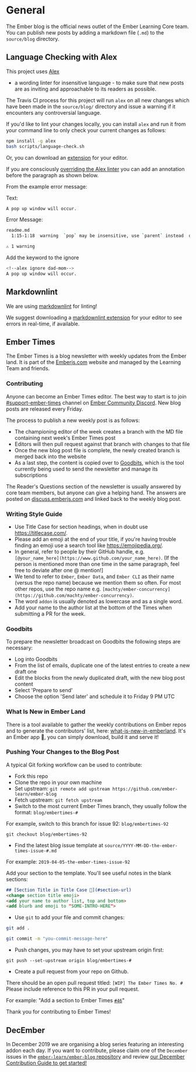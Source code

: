 # General

The Ember blog is the official news outlet of the Ember Learning Core team. You can publish new posts by adding a markdown file (`.md`) to the `source/blog` directory.

## Language Checking with Alex

This project uses [Alex](https://github.com/wooorm/alex)

- a wording linter for insensitive language - to make sure that new posts are as inviting and approachable to its readers as possible.

The Travis CI process for this project will run `alex` on all new changes which have been made
in the `source/blog/` directory and issue a warning if it encounters any controversial language.

If you'd like to lint your changes locally, you can install `alex` and run it from your command line
to only check your current changes as follows:

```bash
npm install -g alex
bash scripts/language-check.sh
```

Or, you can download an [extension](https://github.com/get-alex/alex#integrations) for your editor.

If you are consciously [overriding the Alex linter](https://github.com/get-alex/alex#control) you can add an annotation before the paragraph as shown below.

From the example error message:

Text:

```bash
A pop up window will occur.
```

Error Message:

```bash
readme.md
  1:15-1:18  warning  `pop` may be insensitive, use `parent` instead  dad-mom  retext-equality

⚠ 1 warning
```

Add the keyword to the ignore

```bash
<!--alex ignore dad-mom-->
A pop up window will occur.
```

## Markdownlint

We are using [markdownlint](https://github.com/DavidAnson/markdownlint) for linting!

We suggest downloading a [markdownlint extension](https://github.com/DavidAnson/markdownlint#related) for your editor to see errors in real-time, if available.

## Ember Times

The Ember Times is a blog newsletter with weekly updates from the Ember land.
It is part of the [Emberjs.com](https://emberjs.com/) website and managed by the Learning Team and friends.

### Contributing

Anyone can become an Ember Times editor. The best way to start is to join [#support-ember-times](https://discordapp.com/channels/480462759797063690/485450546887786506) channel on [Ember Community Discord](https://discordapp.com/invite/zT3asNS). New blog posts are released every Friday.

The process to publish a new weekly post is as follows:

- The championing editor of the week creates a branch with the MD file containing next week's Ember Times post
- Editors will then pull request against that branch with changes to that file
- Once the new blog post file is complete, the newly created branch is merged back into the website
- As a last step, the content is copied over to [Goodbits](https://the-emberjs-times.ongoodbits.com/), which is the tool currently being used to send the newsletter and manage its subscriptions

The Reader's Questions section of the newsletter is usually answered by core team members, but anyone can give a helping hand.
The answers are posted on [discuss.emberjs.com](https://discuss.emberjs.com/) and linked back to the weekly blog post.

### Writing Style Guide

- Use Title Case for section headings, when in doubt use https://titlecase.com/.
- Please add an emoji at the end of your title, if you're having trouble finding an emoji use a search tool like https://emojipedia.org/.
- In general, refer to people by their GitHub handle, e.g. `[@your_name_here](https://www.github.com/your_name_here)`. (If the person is mentioned more than one time in the same paragraph, feel free to deviate after one @ mention!]
- We tend to refer to `Ember`, `Ember Data`, and `Ember CLI` as their name (versus the repo name) because we mention them so often. For most other repos, use the repo name e.g. `[machty/ember-concurrency](https://github.com/machty/ember-concurrency)`.
- The word `addon` is usually denoted as lowercase and as a single word.
- Add your name to the author list at the bottom of the Times when submitting a PR for the week.

### Goodbits

To prepare the newsletter broadcast on Goodbits the following steps are necessary:

- Log into Goodbits
- From the list of emails, duplicate one of the latest entries to create a new draft one
- Edit the blocks from the newly duplicated draft, with the new blog post content
- Select 'Prepare to send'
- Choose the option 'Send later' and schedule it to Friday 9 PM UTC

### What Is New in Ember Land

There is a tool available to gather the weekly contributions on Ember repos and to generate the contributors' list, here: [what-is-new-in-emberland](https://github.com/jessica-jordan/whats-new-in-emberland). It's an Ember app 🐹, you can simply download, build it and serve it!

### Pushing Your Changes to the Blog Post

A typical Git forking workflow can be used to contribute:

- Fork this repo
- Clone the repo in your own machine
- Set upstream: `git remote add upstream https://github.com/ember-learn/ember-blog`
- Fetch upstream: `git fetch upstream`
- Switch to the most current Ember Times branch, they usually follow the format: `blog/embertimes-#`

For example, switch to this branch for issue 92: `blog/embertimes-92`

`git checkout blog/embertimes-92`

- Find the latest blog issue template at `source/YYYY-MM-DD-the-ember-times-issue-#.md`

For example: `2019-04-05-the-ember-times-issue-92`

Add your section to the template. You'll see useful notes in the blank sections:

```md
## [Section Title in Title Case 🐹](#section-url)
<change section title emoji>
<add your name to author list, top and bottom>
<add blurb and emoji to "SOME-INTRO-HERE">
```

- Use `git` to add your file and commit changes:

```bash
git add .

git commit -m "you-commit-message-here"
```

- Push changes, you may have to set your upstream origin first:

`git push --set-upstream origin blog/embertimes-#`

- Create a pull request from your repo on Github.

There should be an open pull request titled: `[WIP] The Ember Times No. #` Please include reference to this PR in your pull request.

For example: "Add a section to Ember Times [`#46`](https://github.com/ember-learn/ember-blog/pull/46)"

Thank you for contributing to Ember Times!

## DecEmber

In December 2019 we are organising a blog series featuring an interesting addon each day. If you want to contribute, please claim one of the `December` issues in the [`ember-learn/ember-blog` repository](https://github.com/ember-learn/ember-blog/issues?q=is%3Aissue+is%3Aopen+december) and review [our December Contribution Guide to get started!](https://github.com/ember-learn/ember-blog/blob/master/source/december-2019-blog-series-template.md)
